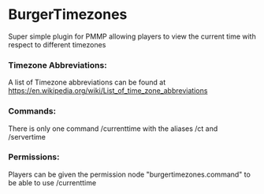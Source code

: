 # BurgerTimezones
Super simple plugin for PMMP allowing players to view the current time with respect to different timezones
### Timezone Abbreviations:
A list of Timezone abbreviations can be found at https://en.wikipedia.org/wiki/List_of_time_zone_abbreviations
### Commands:
There is only one command /currenttime with the aliases /ct and /servertime
### Permissions:
Players can be given the permission node "burgertimezones.command" to be able to use /currenttime
